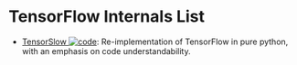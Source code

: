 # TensorFlow Internals List

- [TensorSlow ![code](https://martrix-usa.oss-accelerate.aliyuncs.com/logo/code.svg)](https://github.com/danielsabinasz/TensorSlow): Re-implementation of TensorFlow in pure python, with an emphasis on code understandability.
